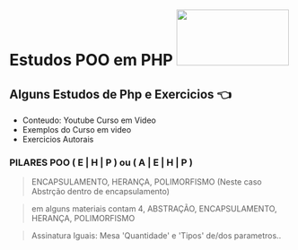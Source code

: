 
# Estudos POO em PHP <img height="100" width="200" src="https://www.estudonauta.com/wp-content/uploads/2021/11/PHP-poo-00.png">

## Alguns Estudos de Php e Exercicios 👈 


 - Conteudo: Youtube Curso em Video
 - Exemplos do Curso em video
 - Exercicios Autorais
 



 ### PILARES POO ( E | H | P ) ou ( A | E | H | P )
  > ENCAPSULAMENTO, HERANÇA, POLIMORFISMO (Neste caso Abstrção dentro de encapsulamento)

  > em alguns materiais contam 4, ABSTRAÇÃO, ENCAPSULAMENTO, HERANÇA, POLIMORFISMO

  > Assinatura Iguais: Mesa 'Quantidade' e 'Tipos' de/dos parametros..
